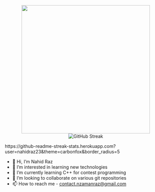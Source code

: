 <p align="center">
  <img src="https://github-readme-stats.vercel.app/api?username=nahidraz23&show_icons=true&theme=bear" width="400">
  <img src="https://github-readme-streak-stats.herokuapp.com?user=nahidraz23&theme=carbonfox&border_radius=5" alt="GitHub Streak" />
</p>
https://github-readme-streak-stats.herokuapp.com?user=nahidraz23&theme=carbonfox&border_radius=5


- 👋 Hi, I’m Nahid Raz
- 👀 I’m interested in learning new technologies
- 🌱 I’m currently learning C++ for contest programming
- 💞️ I’m looking to collaborate on various git repositories
- 📫 How to reach me - contact.nzamanraz@gmail.com

